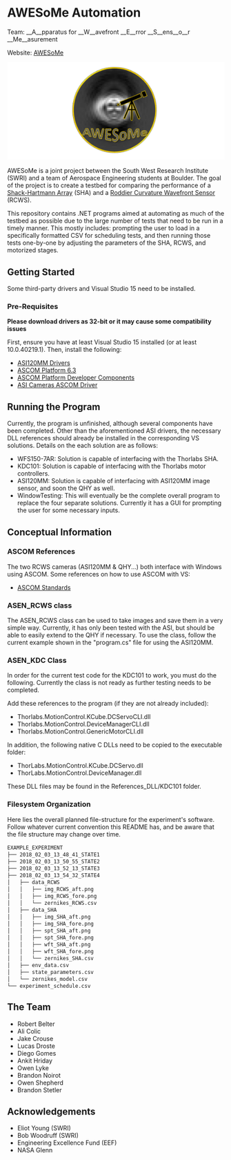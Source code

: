 # AWESoMe Automation
Team: __A__pparatus for __W__avefront __E__rror __S__ens__o__r __Me__asurement

Website: [AWESoMe](https://www.colorado.edu/aerospace/current-students/undergraduates/senior-design-projects/past-senior-projects/2017-2018/apparatus)  

![](images/awesome_logo_whitebackground.png?raw=true)

AWESoMe is a joint project between the South West Research Institute (SWRI) and a team of Aerospace Engineering students at Boulder.  The goal of the project is to create a testbed for comparing the performance of a [Shack-Hartmann Array](https://en.wikipedia.org/wiki/Shack%E2%80%93Hartmann_wavefront_sensor) (SHA) and a [Roddier Curvature Wavefront Sensor](http://www.soft.belastro.net/files/tmp/Wave-front_reconstruction_from_defocused_images_and_the_testing_of_ground-based_optical_telescopes.pdf) (RCWS).  

This repository contains .NET programs aimed at automating as much of the testbed as possible due to the large number of tests that need to be run in a timely manner.  This mostly includes: prompting the user to load in a specifically formatted CSV for scheduling tests, and then running those tests one-by-one by adjusting the parameters of the SHA, RCWS, and motorized stages.

## Getting Started
Some third-party drivers and Visual Studio 15 need to be installed.

### Pre-Requisites  
**Please download drivers as 32-bit or it may cause some compatibility issues**  

First, ensure you have at least Visual Studio 15 installed (or at least 10.0.40219.1).  Then, install the following:
- [ASI120MM Drivers](http://astronomy-imaging-camera.com/software/)
- [ASCOM Platform 6.3](https://ascom-standards.org/Downloads/Index.htm)
- [ASCOM Platform Developer Components](https://ascom-standards.org/Downloads/PlatDevComponents.htm)
- [ASI Cameras ASCOM Driver](http://astronomy-imaging-camera.com/software/)

## Running the Program
Currently, the program is unfinished, although several components have been completed.  Other than the aforementioned ASI drivers, the necessary DLL references should already be installed in the corresponding VS solutions.  Details on the each solution are as follows:
- WFS150-7AR: Solution is capable of interfacing with the Thorlabs SHA.
- KDC101: Solution is capable of interfacing with the Thorlabs motor controllers.
- ASI120MM: Solution is capable of interfacing with ASI120MM image sensor, and soon the QHY as well.
- WindowTesting: This will eventually be the complete overall program to replace the four separate solutions.  Currently it has a GUI for prompting the user for some necessary inputs.

## Conceptual Information

### ASCOM References
The two RCWS cameras (ASI120MM & QHY...) both interface with Windows using ASCOM.  Some
references on how to use ASCOM with VS:
- [ASCOM Standards](http://www.ascom-standards.org/Help/Developer/html/7d9253c2-fdfd-4c0d-8225-a96bddb49731.htm)

### ASEN_RCWS class
The ASEN_RCWS class can be used to take images and save them in a very simple
way.  Currently, it has only been tested with the ASI, but should be able to
easily extend to the QHY if necessary.  To use the class, follow the current
example shown in the "program.cs" file for using the ASI120MM.

### ASEN_KDC Class
In order for the current test code for the KDC101 to work, you must do the
following.  Currently the class is not ready as further testing needs to be
completed.

Add these references to the program (if they are not already included):
- Thorlabs.MotionControl.KCube.DCServoCLI.dll
- Thorlabs.MotionControl.DeviceManagerCLI.dll
- Thorlabs.MotionControl.GenericMotorCLI.dll

In addition, the following native C DLLs need to be copied to the executable folder:
- ThorLabs.MotionControl.KCube.DCServo.dll
- ThorLabs.MotionControl.DeviceManager.dll

These DLL files may be found in the References_DLL/KDC101 folder.


### Filesystem Organization
Here lies the overall planned file-structure for the experiment's software.  Follow
whatever current convention this README has, and be aware that the file structure
may change over time.
```
EXAMPLE_EXPERIMENT
├── 2018_02_03_13_48_41_STATE1
├── 2018_02_03_13_50_55_STATE2
├── 2018_02_03_13_52_13_STATE3
├── 2018_02_03_13_54_32_STATE4
│   ├── data_RCWS
│   │   ├── img_RCWS_aft.png
│   │   ├── img_RCWS_fore.png
│   │   └── zernikes_RCWS.csv
│   ├── data_SHA
│   │   ├── img_SHA_aft.png
│   │   ├── img_SHA_fore.png
│   │   ├── spt_SHA_aft.png
│   │   ├── spt_SHA_fore.png
│   │   ├── wft_SHA_aft.png
│   │   ├── wft_SHA_fore.png
│   │   └── zernikes_SHA.csv
│   ├── env_data.csv
│   ├── state_parameters.csv
│   └── zernikes_model.csv
└── experiment_schedule.csv
```

## The Team
- Robert Belter
- Ali Colic
- Jake Crouse
- Lucas Droste
- Diego Gomes
- Ankit Hriday
- Owen Lyke
- Brandon Noirot
- Owen Shepherd
- Brandon Stetler

## Acknowledgements
- Eliot Young (SWRI)
- Bob Woodruff (SWRI)
- Engineering Excellence Fund (EEF)
- NASA Glenn
